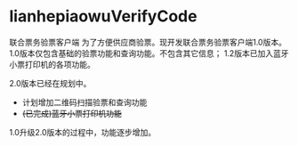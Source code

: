 # lianhepiaowuVerifyCode
联合票务验票客户端
为了方便供应商验票。现开发联合票务验票客户端1.0版本。
1.0版本仅包含基础的验票功能和查询功能。不包含其它信息；
1.2版本已加入蓝牙小票打印机的各项功能。


2.0版本已经在规划中。
* 计划增加二维码扫描验票和查询功能
* ~~(已完成)蓝牙小票打印机功能~~

1.0升级2.0版本的过程中，功能逐步增加。
